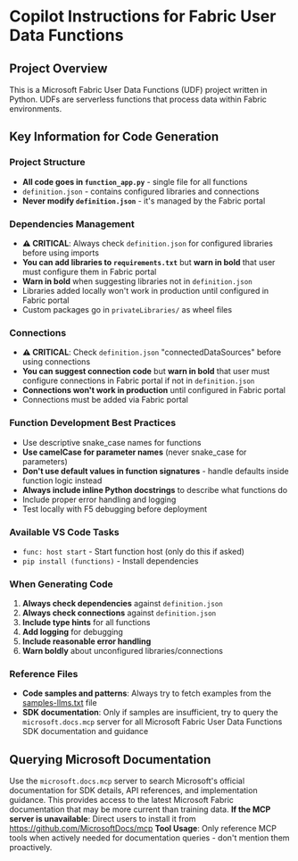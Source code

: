 # Copilot Instructions for Fabric User Data Functions

## Project Overview
This is a Microsoft Fabric User Data Functions (UDF) project written in Python. UDFs are serverless functions that process data within Fabric environments.

## Key Information for Code Generation

### Project Structure
- **All code goes in `function_app.py`** - single file for all functions
- `definition.json` - contains configured libraries and connections
- **Never modify `definition.json`** - it's managed by the Fabric portal

### Dependencies Management
- **⚠️ CRITICAL**: Always check `definition.json` for configured libraries before using imports
- **You can add libraries to `requirements.txt`** but **warn in bold** that user must configure them in Fabric portal
- **Warn in bold** when suggesting libraries not in `definition.json`
- Libraries added locally won't work in production until configured in Fabric portal
- Custom packages go in `privateLibraries/` as wheel files

### Connections
- **⚠️ CRITICAL**: Check `definition.json` "connectedDataSources" before using connections
- **You can suggest connection code** but **warn in bold** that user must configure connections in Fabric portal if not in `definition.json`
- **Connections won't work in production** until configured in Fabric portal
- Connections must be added via Fabric portal

### Function Development Best Practices
- Use descriptive snake_case names for functions
- **Use camelCase for parameter names** (never snake_case for parameters)
- **Don't use default values in function signatures** - handle defaults inside function logic instead
- **Always include inline Python docstrings** to describe what functions do
- Include proper error handling and logging
- Test locally with F5 debugging before deployment

### Available VS Code Tasks
- `func: host start` - Start function host (only do this if asked)
- `pip install (functions)` - Install dependencies

### When Generating Code
1. **Always check dependencies** against `definition.json`
2. **Always check connections** against `definition.json`
3. **Include type hints** for all functions
4. **Add logging** for debugging
5. **Include reasonable error handling**
6. **Warn boldly** about unconfigured libraries/connections

### Reference Files
- **Code samples and patterns**: Always try to fetch examples from the [samples-llms.txt](https://raw.githubusercontent.com/kdubau/fabric-user-data-functions-samples/refs/heads/dev/kywhi/instructions-and-generate-llms/PYTHON/samples-llms.txt) file
- **SDK documentation**: Only if samples are insufficient, try to query the `microsoft.docs.mcp` server for all Microsoft Fabric User Data Functions SDK documentation and guidance

## Querying Microsoft Documentation
Use the `microsoft.docs.mcp` server to search Microsoft's official documentation for SDK details, API references, and implementation guidance. This provides access to the latest Microsoft Fabric documentation that may be more current than training data.
**If the MCP server is unavailable**: Direct users to install it from https://github.com/MicrosoftDocs/mcp
**Tool Usage**: Only reference MCP tools when actively needed for documentation queries - don't mention them proactively.